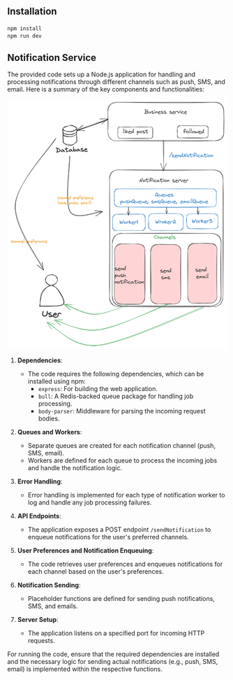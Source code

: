 ## Installation

```bash
npm install
npm run dev
```
## Notification Service
The provided code sets up a Node.js application for handling and processing notifications through different channels such as push, SMS, and email. Here is a summary of the key components and functionalities:

<img src="https://github.com/Deepak18-06/notification-service/blob/main/assets/notification-service.png" alt="Alt text" title="Optional title">

1. **Dependencies**:
   - The code requires the following dependencies, which can be installed using npm:
     - `express`: For building the web application.
     - `bull`: A Redis-backed queue package for handling job processing.
     - `body-parser`: Middleware for parsing the incoming request bodies.

2. **Queues and Workers**:
   - Separate queues are created for each notification channel (push, SMS, email).
   - Workers are defined for each queue to process the incoming jobs and handle the notification logic.

3. **Error Handling**:
   - Error handling is implemented for each type of notification worker to log and handle any job processing failures.

4. **API Endpoints**:
   - The application exposes a POST endpoint `/sendNotification` to enqueue notifications for the user's preferred channels.

5. **User Preferences and Notification Enqueuing**:
   - The code retrieves user preferences and enqueues notifications for each channel based on the user's preferences.

6. **Notification Sending**:
   - Placeholder functions are defined for sending push notifications, SMS, and emails.

7. **Server Setup**:
   - The application listens on a specified port for incoming HTTP requests.

For running the code, ensure that the required dependencies are installed and the necessary logic for sending actual notifications (e.g., push, SMS, email) is implemented within the respective functions.
